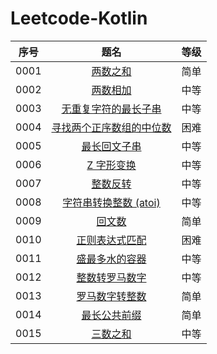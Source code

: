 # Leetcode-Kotlin

|  序号  |  题名  |  等级  |
|:--------:|:--------:|:--------:|
|0001|[两数之和](https://github.com/smallmarker/Leetcode-Kotlin/blob/main/app/src/main/java/com/smallmarker/leetcode_kotlin/questions/_0001/Solution.kt)|简单|
|0002|[两数相加](https://github.com/smallmarker/Leetcode-Kotlin/blob/main/app/src/main/java/com/smallmarker/leetcode_kotlin/questions/_0002/Solution.kt)|中等|
|0003|[无重复字符的最长子串](https://github.com/smallmarker/Leetcode-Kotlin/blob/main/app/src/main/java/com/smallmarker/leetcode_kotlin/questions/_0003/Solution.kt)|中等|
|0004|[寻找两个正序数组的中位数](https://github.com/smallmarker/Leetcode-Kotlin/blob/main/app/src/main/java/com/smallmarker/leetcode_kotlin/questions/_0004/Solution.kt)|困难|
|0005|[最长回文子串](https://github.com/smallmarker/Leetcode-Kotlin/blob/main/app/src/main/java/com/smallmarker/leetcode_kotlin/questions/_0005/Solution.kt)|中等|
|0006|[Z 字形变换](https://github.com/smallmarker/Leetcode-Kotlin/blob/main/app/src/main/java/com/smallmarker/leetcode_kotlin/questions/_0006/Solution.kt)|中等|
|0007|[整数反转](https://github.com/smallmarker/Leetcode-Kotlin/blob/main/app/src/main/java/com/smallmarker/leetcode_kotlin/questions/_0007/Solution.kt)|中等|
|0008|[字符串转换整数 (atoi)](https://github.com/smallmarker/Leetcode-Kotlin/blob/main/app/src/main/java/com/smallmarker/leetcode_kotlin/questions/_0008/Solution.kt)|中等|
|0009|[回文数](https://github.com/smallmarker/Leetcode-Kotlin/blob/main/app/src/main/java/com/smallmarker/leetcode_kotlin/questions/_0009/Solution.kt)|简单|
|0010|[正则表达式匹配](https://github.com/smallmarker/Leetcode-Kotlin/blob/main/app/src/main/java/com/smallmarker/leetcode_kotlin/questions/_0010/Solution.kt)|困难|
|0011|[盛最多水的容器](https://github.com/smallmarker/Leetcode-Kotlin/blob/main/app/src/main/java/com/smallmarker/leetcode_kotlin/questions/_0011/Solution.kt)|中等|
|0012|[整数转罗马数字](https://github.com/smallmarker/Leetcode-Kotlin/blob/main/app/src/main/java/com/smallmarker/leetcode_kotlin/questions/_0012/Solution.kt)|中等|
|0013|[罗马数字转整数](https://github.com/smallmarker/Leetcode-Kotlin/blob/main/app/src/main/java/com/smallmarker/leetcode_kotlin/questions/_0013/Solution.kt)|简单|
|0014|[最长公共前缀](https://github.com/smallmarker/Leetcode-Kotlin/blob/main/app/src/main/java/com/smallmarker/leetcode_kotlin/questions/_0014/Solution.kt)|简单|
|0015|[三数之和](https://github.com/smallmarker/Leetcode-Kotlin/blob/main/app/src/main/java/com/smallmarker/leetcode_kotlin/questions/_0015/Solution.kt)|中等|
